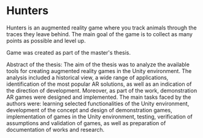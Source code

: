 # Hunters

Hunters is an augmented reality game where you track animals through the traces they leave behind. 
The main goal of the game is to collect as many points as possible and level up.

Game was created as part of the master's thesis.

Abstract of the thesis:
The aim of the thesis was to analyze the available tools for creating augmented reality
games in the Unity environment. The analysis included a historical view, a wide range of
applications, identification of the most popular AR solutions, as well as an indication of the
direction of development. Moreover, as part of the work, demonstration AR games were
designed and implemented.
The main tasks faced by the authors were: learning selected functionalities of the Unity
environment, development of the concept and design of demonstration games, implementation
of games in the Unity environment, testing, verification of assumptions and validation of games,
as well as preparation of documentation of works and research.
